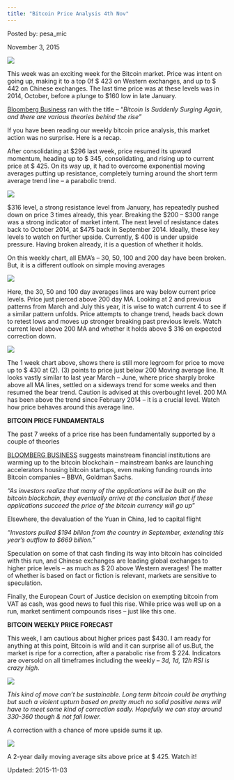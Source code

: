 ```yaml
---
title: "Bitcoin Price Analysis 4th Nov"
---
```


Posted by: pesa_mic 

<span>November 3, 2015</span>

<img src="https://info-gir.github.io/deepdotweb/imgs/2015/11/1.jpg">

<p>This week was an exciting week for the Bitcoin market. Price was intent on going up, making it to a top 0f $ 423 on Western exchanges, and up to $ 442 on Chinese exchanges. The last time price was at these levels was in 2014, October, before a plunge to $160 low in late January.</p>
<p><a href="http://www.bloomberg.com/news/articles/2015-11-02/bitcoin-is-suddenly-surging-again">Bloomberg Business</a> ran with the title &#8211; “<em>Bitcoin Is Suddenly Surging Again, and there are various theories behind the rise”</em></p>
<p>If you have been reading our weekly bitcoin price analysis, this market action was no surprise. Here is a recap.</p>
<p>After consolidating at $296 last week, price resumed its upward momentum, heading up to $ 345, consolidating, and rising up to current price at $ 425. On its way up, it had to overcome exponential moving averages putting up resistance, completely turning around the short term average trend line &#8211; a parabolic trend.</p>

<img src="https://info-gir.github.io/deepdotweb/imgs/2015/11/2.jpg">

<p>$316 level, a strong resistance level from January, has repeatedly pushed down on price 3 times already, this year. Breaking the $200 &#8211; $300 range was a strong indicator of market intent. The next level of resistance dates back to October 2014, at $475 back in September 2014. Ideally, these key levels to watch on further upside. Currently, $ 400 is under upside pressure. Having broken already, it is a question of whether it holds.</p>
<p>On this weekly chart, all EMA’s &#8211; 30, 50, 100 and 200 day have been broken. But, it is a different outlook on simple moving averages</p>

<img src="https://info-gir.github.io/deepdotweb/imgs/2015/11/3.jpg">

<p>Here, the 30, 50 and 100 day averages lines are way below current price levels. Price just pierced above 200 day MA. Looking at 2 and previous patterns from March and July this year, it is wise to watch current 4 to see if a similar pattern unfolds. Price attempts to change trend, heads back down to retest lows and moves up stronger breaking past previous levels. Watch current level above 200 MA and whether it holds above $ 316 on expected correction down.</p>

<img src="https://info-gir.github.io/deepdotweb/imgs/2015/11/4.jpg">

<p>The 1 week chart above, shows there is still more legroom for price to move up to $ 430 at (2). (3) points to price just below 200 Moving average line. It looks vastly similar to last year March &#8211; June, where price sharply broke above all MA lines, settled on a sideways trend for some weeks and then resumed the bear trend. Caution is advised at this overbought level. 200 MA has been above the trend since February 2014 &#8211; it is a crucial level. Watch how price behaves around this average line.</p>
<p><strong>BITCOIN PRICE FUNDAMENTALS</strong></p>
<p>The past 7 weeks of a price rise has been fundamentally supported by a couple of theories</p>
<p><a href="http://www.bloomberg.com/news/articles/2015-11-02/bitcoin-is-suddenly-surging-again">BLOOMBERG BUSINESS</a> suggests mainstream financial institutions are warming up to the bitcoin blockchain &#8211; mainstream banks are launching accelerators housing bitcoin startups, even making funding rounds into Bitcoin companies &#8211; BBVA, Goldman Sachs.</p>
<p><em>“As investors realize that many of the applications will be built on the bitcoin blockchain, they eventually arrive at the conclusion that if these applications succeed the price of the bitcoin currency will go up</em>”</p>
<p>Elsewhere, the devaluation of the Yuan in China, led to capital flight</p>
<p><em>“Investors pulled $194 billion from the country in September, extending this year’s outflow to $669 billion.”</em></p>
<p>Speculation on some of that cash finding its way into bitcoin has coincided with this run, and Chinese exchanges are leading global exchanges to higher price levels &#8211; as much as $ 20 above Western averages! The matter of whether is based on fact or fiction is relevant, markets are sensitive to speculation.</p>
<p>Finally, the European Court of Justice decision on exempting bitcoin from VAT as cash, was good news to fuel this rise. While price was well up on a run, market sentiment compounds rises &#8211; just like this one.</p>
<p><strong>BITCOIN WEEKLY PRICE FORECAST</strong></p>
<p>This week, I am cautious about higher prices past $430. I am ready for anything at this point, Bitcoin is wild and it can surprise all of us.But, the market is ripe for a correction, after a parabolic rise from $ 224. Indicators are oversold on all timeframes including the weekly &#8211; <em>3d, 1d, 12h RSI is crazy high</em>.</p>

<img src="https://info-gir.github.io/deepdotweb/imgs/2015/11/5.png">

<p><em>This kind of move can&#8217;t be sustainable. Long term bitcoin could be anything but such a violent upturn based on pretty much no solid positive news will have to meet some kind of correction sadly. Hopefully we can stay around 330-360 though &amp; not fall lower. </em></p>
<p>A correction with a chance of more upside sums it up.</p>

<img src="https://info-gir.github.io/deepdotweb/imgs/2015/11/6.png">

<p>A 2-year daily moving average sits above price at $ 425. Watch it!</p>

Updated: 2015-11-03

